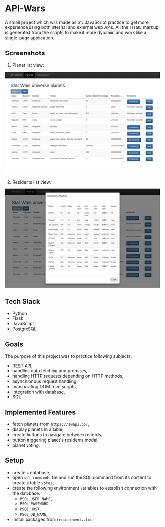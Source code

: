 # API-Wars
A small project which was made as my JavaScript practice to get more experience using both internal and external web APIs. All the HTML markup is generated from the scripts to make it more dynamic and work like a single-page application.

## Screenshots

1. Planet list view:

![planet_list](git_resources/1.png)

2. Residents list view:

![residents_list](git_resources/2.png)


## Tech Stack
- Python
- Flask
- JavaScript
- PostgreSQL

## Goals
The purpose of this project was to practice following subjects:
- REST API,
- handling data fetching and promises,
- handling HTTP requests depending on HTTP methods,
- asynchronous request handling,
- manipulating DOM from scripts,
- integration with database,
- SQL.

## Implemented Features
- fetch planets from `https://swapi.co/`,
- display planets in a table,
- create buttons to navigate between records,
- button triggering planet's residents modal,
- planet voting.

## Setup
- create a database,
- open `sql_commands` file and run the SQL command from its content to create a table `votes`,
- create the following environment variables to establish connection with the database: 
  - `PSQL_USER_NAME`,
  - `PSQL_PASSWORD`,
  - `PSQL_HOST`,
  - `PSQL_DB_NAME`,
 - install packages from `requirements.txt`.
